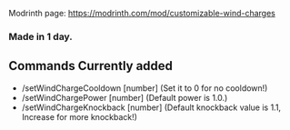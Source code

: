Modrinth page: https://modrinth.com/mod/customizable-wind-charges

### Made in 1 day.

## Commands Currently added

- /setWindChargeCooldown [number] (Set it to 0 for no cooldown!)
- /setWindChargePower [number] (Default power is 1.0.)
- /setWindChargeKnockback [number] (Default knockback value is 1.1, Increase for more knockback!)
